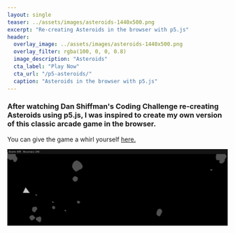 ```yaml
---
layout: single
teaser: ../assets/images/asteroids-1440x500.png
excerpt: "Re-creating Asteroids in the browser with p5.js"
header:
  overlay_image: ../assets/images/asteroids-1440x500.png
  overlay_filter: rgba(100, 0, 0, 0.8)
  image_description: "Asteroids"
  cta_label: "Play Now"
  cta_url: "/p5-asteroids/"
  caption: "Asteroids in the browser with p5.js"
---
```

### After watching Dan Shiffman's Coding Challenge re-creating Asteroids using p5.js, I was inspired to create my own version of this classic arcade game in the browser.

You can give the game a whirl yourself [here.](/p5-asteroids/)

![Asteroids screenshot](../assets/images/asteroids-1440x500.png)
